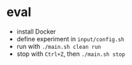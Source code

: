 # eval

- install Docker
- define experiment in `input/config.sh`
- run with `./main.sh clean run`
- stop with `Ctrl+Z`, then `./main.sh stop`